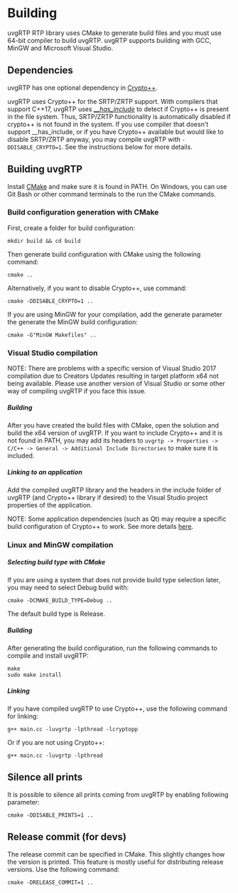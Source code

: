 # Building

uvgRTP RTP library uses CMake to generate build files and you must use 64-bit compiler to build uvgRTP. uvgRTP supports building with GCC, MinGW and Microsoft Visual Studio.

## Dependencies

uvgRTP has one optional dependency in [Crypto++](https://www.cryptopp.com/).

uvgRTP uses Crypto++ for the SRTP/ZRTP support. With compilers that support C++17, uvgRTP uses [*__has_include*](https://en.cppreference.com/w/cpp/preprocessor/include) to detect if Crypto++ is present in the file system. Thus, SRTP/ZRTP functionality is automatically disabled if crypto++ is not found in the system. If you use compiler that doesn't support __has_include, or if you have Crypto++ available but would like to disable SRTP/ZRTP anyway, you may compile uvgRTP with `-DDISABLE_CRYPTO=1`. See the instructions below for more details.

## Building uvgRTP

Install [CMake](https://cmake.org) and make sure it is found in PATH. On Windows, you can use Git Bash or other command terminals to the run the CMake commands.

### Build configuration generation with CMake

First, create a folder for build configuration:

```
mkdir build && cd build
```

Then generate build configuration with CMake using the following command:

```
cmake ..
```

Alternatively, if you want to disable Crypto++, use command:
```
cmake -DDISABLE_CRYPTO=1 ..
```

If you are using MinGW for your compilation, add the generate parameter the generate the MinGW build configuration:

```
cmake -G"MinGW Makefiles" ..
```

### Visual Studio compilation

NOTE: There are problems with a specific version of Visual Studio 2017 compilation due to Creators Updates resulting in target platform x64 not being available. Please use another version of Visual Studio or some other way of compiling uvgRTP if you face this issue.

##### Building

After you have created the build files with CMake, open the solution and build the x64 version of uvgRTP. If you want to include Crypto++ and it is not found in PATH, you may add its headers to `uvgrtp -> Properties -> C/C++ -> General -> Additional Include Directories` to make sure it is included.

##### Linking to an application

Add the compiled uvgRTP library and the headers in the include folder of uvgRTP (and Crypto++ library if desired) to the Visual Studio project properties of the application. 

NOTE: Some application dependencies (such as Qt) may require a specific build configuration of Crypto++ to work. See more details [here](https://cryptopp.com/wiki/Visual_Studio).

### Linux and MinGW compilation

##### Selecting build type with CMake

If you are using a system that does not provide build type selection later, you may need to select Debug build with:

```
cmake -DCMAKE_BUILD_TYPE=Debug ..
```

The default build type is Release.

##### Building

After generating the build configuration, run the following commands to compile and install uvgRTP:
```
make
sudo make install
```

##### Linking

If you have compiled uvgRTP to use Crypto++, use the following command for linking:
```
g++ main.cc -luvgrtp -lpthread -lcryptopp
```

Or if you are not using Crypto++:
```
g++ main.cc -luvgrtp -lpthread
```

## Silence all prints

It is possible to silence all prints coming from uvgRTP by enabling following parameter:

```
cmake -DDISABLE_PRINTS=1 ..
```

## Release commit (for devs)

The release commit can be specified in CMake. This slightly changes how the version is printed. This feature is mostly useful for distributing release versions. Use the following command:

```
cmake -DRELEASE_COMMIT=1 ..
```

